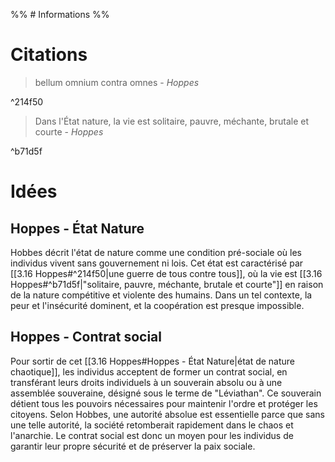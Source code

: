 %% # Informations %%



# Citations
> bellum omnium contra omnes - _Hoppes_

^214f50

> Dans l'État nature, la vie est solitaire, pauvre, méchante, brutale et courte - _Hoppes_

^b71d5f



# Idées

## Hoppes - État Nature
Hobbes décrit l'état de nature comme une condition pré-sociale où les individus vivent sans gouvernement ni lois. Cet état est caractérisé par [[3.16 Hoppes#^214f50|une guerre de tous contre tous]], où la vie est [[3.16 Hoppes#^b71d5f|"solitaire, pauvre, méchante, brutale et courte"]] en raison de la nature compétitive et violente des humains​​. Dans un tel contexte, la peur et l'insécurité dominent, et la coopération est presque impossible.


## Hoppes - Contrat social
Pour sortir de cet [[3.16 Hoppes#Hoppes - État Nature|état de nature chaotique]], les individus acceptent de former un contrat social, en transférant leurs droits individuels à un souverain absolu ou à une assemblée souveraine, désigné sous le terme de "Léviathan". Ce souverain détient tous les pouvoirs nécessaires pour maintenir l'ordre et protéger les citoyens​. Selon Hobbes, une autorité absolue est essentielle parce que sans une telle autorité, la société retomberait rapidement dans le chaos et l'anarchie. Le contrat social est donc un moyen pour les individus de garantir leur propre sécurité et de préserver la paix sociale​.
